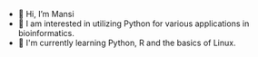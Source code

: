 - 👋 Hi, I’m Mansi
- 👀 I am interested in utilizing Python for various applications in bioinformatics.
- 🌱 I'm currently learning Python, R and the basics of Linux.



<!---
mansikath/mansikath is a ✨ special ✨ repository because its `README.md` (this file) appears on your GitHub profile.
You can click the Preview link to take a look at your changes.
--->
